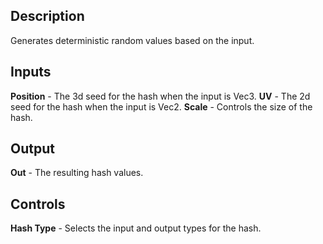 ## Description
Generates deterministic random values based on the input.

## Inputs
**Position** - The 3d seed for the hash when the input is Vec3.
**UV** - The 2d seed for the hash when the input is Vec2.
**Scale** - Controls the size of the hash.

## Output
**Out** - The resulting hash values.

## Controls
**Hash Type** - Selects the input and output types for the hash.

